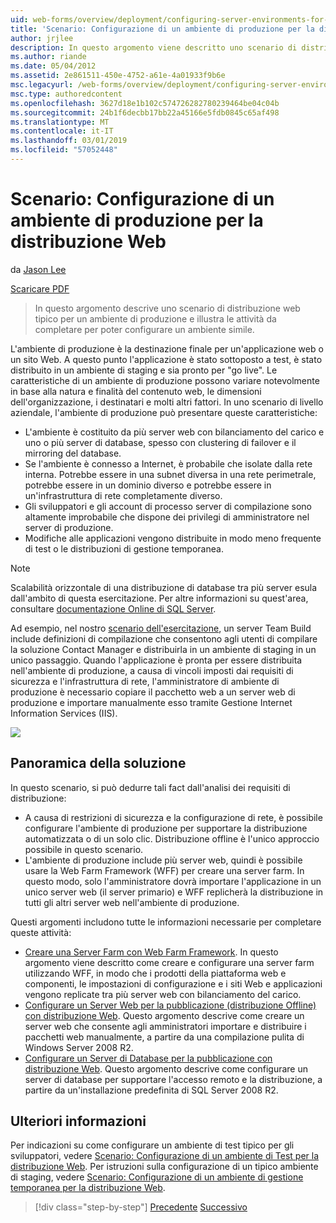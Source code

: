 ```yaml
---
uid: web-forms/overview/deployment/configuring-server-environments-for-web-deployment/scenario-configuring-a-production-environment-for-web-deployment
title: 'Scenario: Configurazione di un ambiente di produzione per la distribuzione Web | Microsoft Docs'
author: jrjlee
description: In questo argomento viene descritto uno scenario di distribuzione web tipico per un ambiente di produzione e illustra le attività da completare per impostare una simile...
ms.author: riande
ms.date: 05/04/2012
ms.assetid: 2e861511-450e-4752-a61e-4a01933f9b6e
msc.legacyurl: /web-forms/overview/deployment/configuring-server-environments-for-web-deployment/scenario-configuring-a-production-environment-for-web-deployment
msc.type: authoredcontent
ms.openlocfilehash: 3627d18e1b102c574726282780239464be04c04b
ms.sourcegitcommit: 24b1f6decbb17bb22a45166e5fdb0845c65af498
ms.translationtype: MT
ms.contentlocale: it-IT
ms.lasthandoff: 03/01/2019
ms.locfileid: "57052448"
---
```

<a name="scenario-configuring-a-production-environment-for-web-deployment"></a>Scenario: Configurazione di un ambiente di produzione per la distribuzione Web
====================
da [Jason Lee](https://github.com/jrjlee)

[Scaricare PDF](https://msdnshared.blob.core.windows.net/media/MSDNBlogsFS/prod.evol.blogs.msdn.com/CommunityServer.Blogs.Components.WeblogFiles/00/00/00/63/56/8130.DeployingWebAppsInEnterpriseScenarios.pdf)

> In questo argomento descrive uno scenario di distribuzione web tipico per un ambiente di produzione e illustra le attività da completare per poter configurare un ambiente simile.


L'ambiente di produzione è la destinazione finale per un'applicazione web o un sito Web. A questo punto l'applicazione è stato sottoposto a test, è stato distribuito in un ambiente di staging e sia pronto per "go live". Le caratteristiche di un ambiente di produzione possono variare notevolmente in base alla natura e finalità del contenuto web, le dimensioni dell'organizzazione, i destinatari e molti altri fattori. In uno scenario di livello aziendale, l'ambiente di produzione può presentare queste caratteristiche:

- L'ambiente è costituito da più server web con bilanciamento del carico e uno o più server di database, spesso con clustering di failover e il mirroring del database.
- Se l'ambiente è connesso a Internet, è probabile che isolate dalla rete interna. Potrebbe essere in una subnet diversa in una rete perimetrale, potrebbe essere in un dominio diverso e potrebbe essere in un'infrastruttura di rete completamente diverso.
- Gli sviluppatori e gli account di processo server di compilazione sono altamente improbabile che dispone dei privilegi di amministratore nel server di produzione.
- Modifiche alle applicazioni vengono distribuite in modo meno frequente di test o le distribuzioni di gestione temporanea.

> [!NOTE]
> Scalabilità orizzontale di una distribuzione di database tra più server esula dall'ambito di questa esercitazione. Per altre informazioni su quest'area, consultare [documentazione Online di SQL Server](https://technet.microsoft.com/library/ms130214.aspx).


Ad esempio, nel nostro [scenario dell'esercitazione](../deploying-web-applications-in-enterprise-scenarios/enterprise-web-deployment-scenario-overview.md), un server Team Build include definizioni di compilazione che consentono agli utenti di compilare la soluzione Contact Manager e distribuirla in un ambiente di staging in un unico passaggio. Quando l'applicazione è pronta per essere distribuita nell'ambiente di produzione, a causa di vincoli imposti dai requisiti di sicurezza e l'infrastruttura di rete, l'amministratore di ambiente di produzione è necessario copiare il pacchetto web a un server web di produzione e importare manualmente esso tramite Gestione Internet Information Services (IIS).

![](scenario-configuring-a-production-environment-for-web-deployment/_static/image1.png)

## <a name="solution-overview"></a>Panoramica della soluzione

In questo scenario, si può dedurre tali fact dall'analisi dei requisiti di distribuzione:

- A causa di restrizioni di sicurezza e la configurazione di rete, è possibile configurare l'ambiente di produzione per supportare la distribuzione automatizzata o di un solo clic. Distribuzione offline è l'unico approccio possibile in questo scenario.
- L'ambiente di produzione include più server web, quindi è possibile usare la Web Farm Framework (WFF) per creare una server farm. In questo modo, solo l'amministratore dovrà importare l'applicazione in un unico server web (il server primario) e WFF replicherà la distribuzione in tutti gli altri server web nell'ambiente di produzione.

Questi argomenti includono tutte le informazioni necessarie per completare queste attività:

- [Creare una Server Farm con Web Farm Framework](configuring-a-database-server-for-web-deploy-publishing.md). In questo argomento viene descritto come creare e configurare una server farm utilizzando WFF, in modo che i prodotti della piattaforma web e componenti, le impostazioni di configurazione e i siti Web e applicazioni vengono replicate tra più server web con bilanciamento del carico.
- [Configurare un Server Web per la pubblicazione (distribuzione Offline) con distribuzione Web](configuring-a-web-server-for-web-deploy-publishing-offline-deployment.md). Questo argomento descrive come creare un server web che consente agli amministratori importare e distribuire i pacchetti web manualmente, a partire da una compilazione pulita di Windows Server 2008 R2.
- [Configurare un Server di Database per la pubblicazione con distribuzione Web](configuring-a-database-server-for-web-deploy-publishing.md). Questo argomento descrive come configurare un server di database per supportare l'accesso remoto e la distribuzione, a partire da un'installazione predefinita di SQL Server 2008 R2.

## <a name="further-reading"></a>Ulteriori informazioni

Per indicazioni su come configurare un ambiente di test tipico per gli sviluppatori, vedere [Scenario: Configurazione di un ambiente di Test per la distribuzione Web](scenario-configuring-a-test-environment-for-web-deployment.md). Per istruzioni sulla configurazione di un tipico ambiente di staging, vedere [Scenario: Configurazione di un ambiente di gestione temporanea per la distribuzione Web](scenario-configuring-a-staging-environment-for-web-deployment.md).

> [!div class="step-by-step"]
> [Precedente](scenario-configuring-a-staging-environment-for-web-deployment.md)
> [Successivo](configuring-a-web-server-for-web-deploy-publishing-remote-agent.md)
